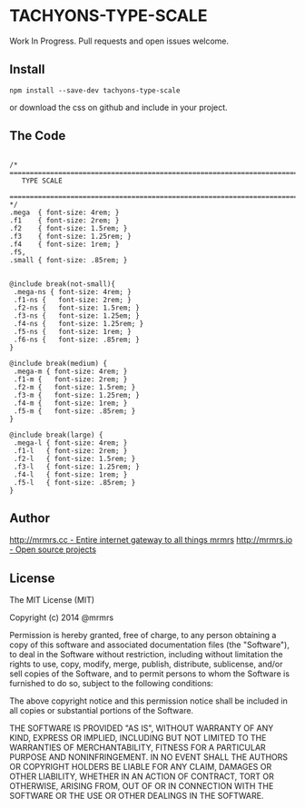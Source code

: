 # TACHYONS-TYPE-SCALE

Work In Progress. Pull requests and open issues welcome.

## Install
```
npm install --save-dev tachyons-type-scale
```
or download the css on github and include in your project.

## The Code
```

/* ==========================================================================
   TYPE SCALE
   ========================================================================== */
.mega  { font-size: 4rem; }
.f1    { font-size: 2rem; }
.f2    { font-size: 1.5rem; }
.f3    { font-size: 1.25rem; }
.f4    { font-size: 1rem; }
.f5,
.small { font-size: .85rem; }


@include break(not-small){
 .mega-ns { font-size: 4rem; }
 .f1-ns {   font-size: 2rem; }
 .f2-ns {   font-size: 1.5rem; }
 .f3-ns {   font-size: 1.25em; }
 .f4-ns {   font-size: 1.25rem; }
 .f5-ns {   font-size: 1rem; }
 .f6-ns {   font-size: .85rem; }
}

@include break(medium) {
 .mega-m { font-size: 4rem; }
 .f1-m {   font-size: 2rem; }
 .f2-m {   font-size: 1.5rem; }
 .f3-m {   font-size: 1.25rem; }
 .f4-m {   font-size: 1rem; }
 .f5-m {   font-size: .85rem; }
}

@include break(large) {
 .mega-l { font-size: 4rem; }
 .f1-l   { font-size: 2rem; }
 .f2-l   { font-size: 1.5rem; }
 .f3-l   { font-size: 1.25rem; }
 .f4-l   { font-size: 1rem; }
 .f5-l   { font-size: .85rem; }
}
```

## Author

[http://mrmrs.cc - Entire internet gateway to all things mrmrs](http://mrmrs.cc)
[http://mrmrs.io - Open source projects](http://mrmrs.io)

## License

The MIT License (MIT)

Copyright (c) 2014 @mrmrs

Permission is hereby granted, free of charge, to any person obtaining a copy
of this software and associated documentation files (the "Software"), to deal
in the Software without restriction, including without limitation the rights
to use, copy, modify, merge, publish, distribute, sublicense, and/or sell
copies of the Software, and to permit persons to whom the Software is
furnished to do so, subject to the following conditions:

The above copyright notice and this permission notice shall be included in
all copies or substantial portions of the Software.

THE SOFTWARE IS PROVIDED "AS IS", WITHOUT WARRANTY OF ANY KIND, EXPRESS OR
IMPLIED, INCLUDING BUT NOT LIMITED TO THE WARRANTIES OF MERCHANTABILITY,
FITNESS FOR A PARTICULAR PURPOSE AND NONINFRINGEMENT. IN NO EVENT SHALL THE
AUTHORS OR COPYRIGHT HOLDERS BE LIABLE FOR ANY CLAIM, DAMAGES OR OTHER
LIABILITY, WHETHER IN AN ACTION OF CONTRACT, TORT OR OTHERWISE, ARISING FROM,
OUT OF OR IN CONNECTION WITH THE SOFTWARE OR THE USE OR OTHER DEALINGS IN
THE SOFTWARE.

